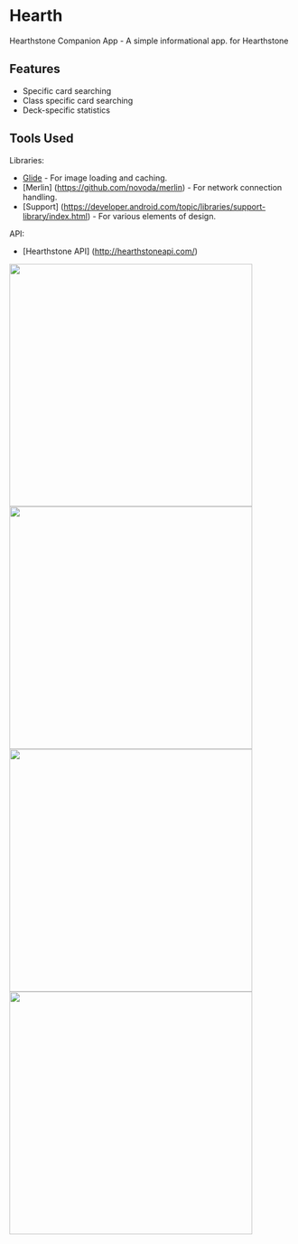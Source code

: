 # Hearth
Hearthstone Companion App - A simple informational app. for Hearthstone

## Features
- Specific card searching
- Class specific card searching
- Deck-specific statistics

## Tools Used

Libraries:
- [Glide](https://github.com/bumptech/glide) - For image loading and caching.
- [Merlin] (https://github.com/novoda/merlin) - For network connection handling.
- [Support] (https://developer.android.com/topic/libraries/support-library/index.html) - For various elements of design.

API:
- [Hearthstone API] (http://hearthstoneapi.com/)

<img src="https://cloud.githubusercontent.com/assets/15229355/21393030/f3ecc6fc-c792-11e6-8fe6-c39bfa3d2375.png" width="430">
<img src="https://cloud.githubusercontent.com/assets/15229355/21393033/f593cf00-c792-11e6-916f-0eb39cf3fc48.png" width="430">
<img src="https://cloud.githubusercontent.com/assets/15229355/21393093/31aab7d8-c793-11e6-8dce-886857ece648.png" width="430">
<img src="https://cloud.githubusercontent.com/assets/15229355/21393037/f900659a-c792-11e6-9baa-3f29a1be57c0.png" width="430">
